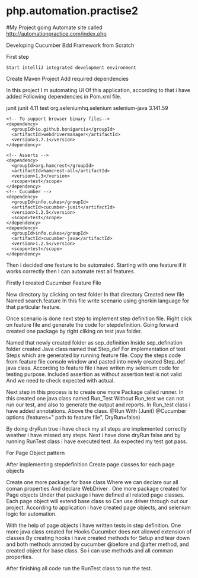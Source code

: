 # php.automation.practise2

#My Project going Automate site called
	http://automationpractice.com/index.php

Developing Cucumber Bdd Framework from Scratch

 First step
	
	Start intelliJ integrated development environment
Create Maven  Project
Add required dependencies

In this project I m automating UI Of this application, according to that i have added
Following dependencies in Pom.xml file.


 <dependency>
      <groupId>junit</groupId>
      <artifactId>junit</artifactId>
      <version>4.11</version>
      <scope>test</scope>
    </dependency>
    <dependency>
      <groupId>org.seleniumhq.selenium</groupId>
      <artifactId>selenium-java</artifactId>
      <version>3.141.59</version>
    </dependency>

    <!-- To support browser binary files-->
    <dependency>
      <groupId>io.github.bonigarcia</groupId>
      <artifactId>webdrivermanager</artifactId>
      <version>3.7.1</version>
    </dependency>

    <!-- Asserts -->
    <dependency>
      <groupId>org.hamcrest</groupId>
      <artifactId>hamcrest-all</artifactId>
      <version>1.3</version>
      <scope>test</scope>
    </dependency>
    <!-- Cucumber -->
    <dependency>
      <groupId>info.cukes</groupId>
      <artifactId>cucumber-junit</artifactId>
      <version>1.2.5</version>
      <scope>test</scope>
    </dependency>
    <dependency>
      <groupId>info.cukes</groupId>
      <artifactId>cucumber-java</artifactId>
      <version>1.2.5</version>
      <scope>test</scope>
    </dependency>

Then i decided one feature to be automated.
Starting with one feature if it works correctly then I can automate rest all features.

Firstly I created Cucumber Feature File

New directory by clicking on test folder
In that directory
Created new file Named search.feature
In this file write scenario using gherkin language for that particular feature.

Once scenario is done next step to implement step definition file.
Right click on feature file and generate the code for stepdefinition.
Going forward created one package by right cliking on test java folder.

Named that newly created folder as sep_definition
Inside sep_defination folder created Java class named that Step_def
For implementation of test Steps which are generated by running feature file.
     Copy the steps code from feature file console window and pasted into newly created Step_def java class.
According to feature file i have writen my selenium code for testing purpose.
Included assertion as without assertion test is not valid
And we need to check expected with actual.

Next step in this process is to create one more
Package called runner.
In this created one java class named Run_Test
Without Run_test we can not run our test, and also to generate the output and reports.
In Run_test class i have added annotations.
Above the class.
@Run With (Junit)
 @Cucumber options (features=" path to feature file",
DryRun=false)

By doing dryRun true i have check my all steps are implemented correctly weather i have missed any steps.
Next i have done dryRun false and by running RunTest class i have executed test.
As expected my test got pass.


For
Page Object pattern

After implementing stepdefinition 
Create page classes for each page objects

Create one more package for base class
Where we can declare our all coman properties
And declare WebDriver .
One more package created for Page objects
Under that package i have defined all related page classes.
Each page object will extend base class so
Can use driver through out our project.
According to application i have created page objects, and selenium logic for automation.

With the help of page objects i have written tests in step definition.
One more java class created for Hooks
Cucumber does not allowed extension of
 classes
By creating hooks i have created methods for
Setup and tear down and both methods annoted by cucumber @before and @after method, and created object for base class.
So i can use methods and all comman properties.

After finishing all code run the RunTest class to run the test.
